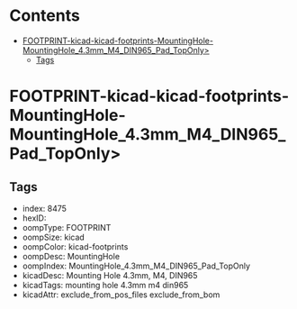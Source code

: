 



Contents
========

* [FOOTPRINT-kicad-kicad-footprints-MountingHole-MountingHole_4.3mm_M4_DIN965_Pad_TopOnly>](#footprint-kicad-kicad-footprints-mountinghole-mountinghole_43mm_m4_din965_pad_toponly)
	* [Tags](#tags)

# FOOTPRINT-kicad-kicad-footprints-MountingHole-MountingHole_4.3mm_M4_DIN965_Pad_TopOnly>

## Tags

- index: 8475
- hexID: 
- oompType: FOOTPRINT
- oompSize: kicad
- oompColor: kicad-footprints
- oompDesc: MountingHole
- oompIndex: MountingHole_4.3mm_M4_DIN965_Pad_TopOnly
- kicadDesc: Mounting Hole 4.3mm, M4, DIN965
- kicadTags: mounting hole 4.3mm m4 din965
- kicadAttr: exclude_from_pos_files exclude_from_bom
